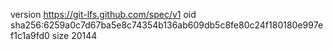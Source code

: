 version https://git-lfs.github.com/spec/v1
oid sha256:6259a0c7d67ba5e8c74354b136ab609db5c8fe80c24f180180e997ef1c1a9fd0
size 20144
